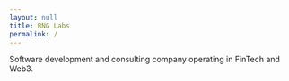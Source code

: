 ```yaml
---
layout: null
title: RNG Labs
permalink: /
---
```


Software development and consulting company operating in FinTech and Web3. 
